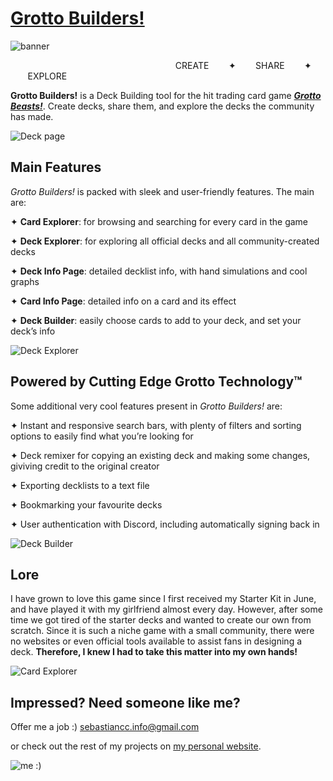 # [Grotto Builders!](https://grotto.builders/)
![banner](https://i.imgur.com/VV5NoxV.png)

&nbsp;&nbsp;&nbsp;&nbsp;&nbsp;&nbsp;&nbsp;&nbsp;&nbsp;&nbsp;&nbsp;&nbsp;&nbsp;&nbsp;&nbsp;&nbsp;&nbsp;&nbsp;&nbsp;&nbsp;&nbsp;&nbsp;&nbsp;&nbsp;&nbsp;&nbsp;&nbsp;&nbsp;&nbsp;&nbsp;&nbsp;&nbsp;&nbsp;&nbsp;&nbsp;&nbsp;&nbsp;&nbsp;&nbsp;&nbsp;&nbsp;&nbsp;&nbsp;&nbsp;&nbsp;&nbsp;&nbsp;&nbsp;&nbsp;&nbsp;&nbsp;&nbsp;&nbsp;&nbsp;&nbsp;&nbsp;&nbsp;&nbsp;&nbsp;&nbsp;&nbsp;&nbsp;&nbsp;&nbsp;&nbsp;&nbsp; CREATE &nbsp;&nbsp;&nbsp;&nbsp;&nbsp;&nbsp; ✦ &nbsp;&nbsp;&nbsp;&nbsp;&nbsp;&nbsp; SHARE &nbsp;&nbsp;&nbsp;&nbsp;&nbsp;&nbsp; ✦ &nbsp;&nbsp;&nbsp;&nbsp;&nbsp;&nbsp; EXPLORE

**Grotto Builders!** is a Deck Building tool for the hit trading card game [***Grotto Beasts!***](https://grottobeasts.net/). Create decks, share them, and explore the decks the community has made.

![Deck page](https://i.imgur.com/6x4U5Y5.png)

## Main Features
*Grotto Builders!* is packed with sleek and user-friendly features. The main are:

✦ **Card Explorer**: for browsing and searching for every card in the game

✦ **Deck Explorer**: for exploring all official decks and all community-created decks

✦ **Deck Info Page**: detailed decklist info, with hand simulations and cool graphs

✦ **Card Info Page**: detailed info on a card and its effect

✦ **Deck Builder**: easily choose cards to add to your deck, and set your deck’s info

![Deck Explorer](https://i.imgur.com/iYxeiMD.png)

## Powered by Cutting Edge Grotto Technology™

Some additional very cool features present in *Grotto Builders!* are:

✦ Instant and responsive search bars, with plenty of filters and sorting options to easily find what you’re looking for

✦ Deck remixer for copying an existing deck and making some changes, giviving credit to the original creator

✦ Exporting decklists to a text file

✦ Bookmarking your favourite decks

✦ User authentication with Discord, including automatically signing back in

![Deck Builder](https://i.imgur.com/baCtyiz.png)

## Lore

I have grown to love this game since I first received my Starter Kit in June, and have played it with my girlfriend almost every day. However, after some time we got tired of the starter decks and wanted to create our own from scratch. Since it is such a niche game with a small community, there were no websites or even official tools available to assist fans in designing a deck. **Therefore, I knew I had to take this matter into my own hands!**

![Card Explorer](https://i.imgur.com/5DgpS9e.png)

## Impressed? Need someone like me?
Offer me a job :)
sebastiancc.info@gmail.com

or check out the rest of my projects on [my personal website](https://sam.freelancepolice.org/).

![me :)](https://sam.freelancepolice.org/static/images/logo.webp)
